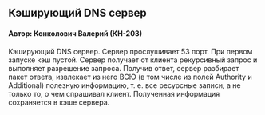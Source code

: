 ## Кэширующий DNS сервер

#### Автор: Конколович Валерий (КН-203)

Кэширующий DNS сервер. Сервер прослушивает 53 порт. 
При первом запуске кэш пустой.
Сервер получает от клиента рекурсивный запрос и выполняет разрешение запроса.
Получив ответ, сервер разбирает пакет ответа, извлекает из него ВСЮ 
(в том числе из полей Authority и Additional) полезную информацию, т. е. все ресурсные записи, а не
только то, о чем спрашивал клиент. Полученная информация сохраняется в кэше сервера. 
